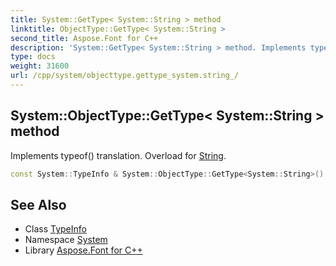 ```yaml
---
title: System::GetType< System::String > method
linktitle: ObjectType::GetType< System::String >
second_title: Aspose.Font for C++
description: 'System::GetType< System::String > method. Implements typeof() translation. Overload for String in C++.'
type: docs
weight: 31600
url: /cpp/system/objecttype.gettype_system.string_/
---
```

## System::ObjectType::GetType< System::String > method


Implements typeof() translation. Overload for [String](../string/).

```cpp
const System::TypeInfo & System::ObjectType::GetType<System::String>()
```

## See Also

* Class [TypeInfo](../typeinfo/)
* Namespace [System](../)
* Library [Aspose.Font for C++](../../)
